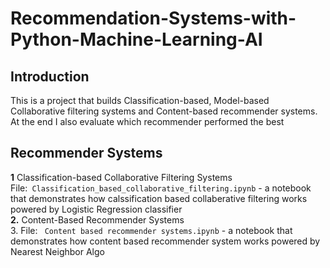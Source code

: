 # Recommendation-Systems-with-Python-Machine-Learning-AI
## Introduction 
This is a project that builds Classification-based, Model-based Collaborative filtering systems and Content-based recommender systems. At the end I also evaluate which recommender performed the best
## Recommender Systems
**1** Classification-based Collaborative Filtering Systems  
File:<code> Classification_based_collaborative_filtering.ipynb</code> - a notebook that demonstrates how calssification based collaberative filtering works powered by Logistic Regression classifier   
**2.** Content-Based Recommender Systems  
3. File: <code> Content based recommender systems.ipynb</code> - a notebook that demonstrates how content based recommender system works powered by Nearest Neighbor Algo  

